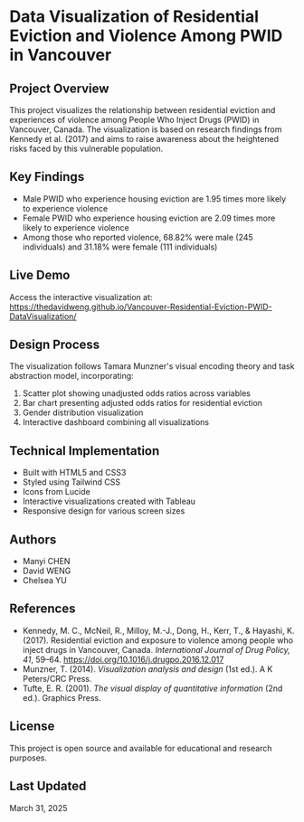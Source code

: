 # Data Visualization of Residential Eviction and Violence Among PWID in Vancouver

## Project Overview
This project visualizes the relationship between residential eviction and experiences of violence among People Who Inject Drugs (PWID) in Vancouver, Canada. The visualization is based on research findings from Kennedy et al. (2017) and aims to raise awareness about the heightened risks faced by this vulnerable population.

## Key Findings
- Male PWID who experience housing eviction are 1.95 times more likely to experience violence
- Female PWID who experience housing eviction are 2.09 times more likely to experience violence
- Among those who reported violence, 68.82% were male (245 individuals) and 31.18% were female (111 individuals)

## Live Demo
Access the interactive visualization at: https://thedavidweng.github.io/Vancouver-Residential-Eviction-PWID-DataVisualization/

## Design Process
The visualization follows Tamara Munzner's visual encoding theory and task abstraction model, incorporating:
1. Scatter plot showing unadjusted odds ratios across variables
2. Bar chart presenting adjusted odds ratios for residential eviction
3. Gender distribution visualization
4. Interactive dashboard combining all visualizations

## Technical Implementation
- Built with HTML5 and CSS3
- Styled using Tailwind CSS
- Icons from Lucide
- Interactive visualizations created with Tableau
- Responsive design for various screen sizes

## Authors
- Manyi CHEN
- David WENG
- Chelsea YU

## References
- Kennedy, M. C., McNeil, R., Milloy, M.-J., Dong, H., Kerr, T., & Hayashi, K. (2017). Residential eviction and exposure to violence among people who inject drugs in Vancouver, Canada. *International Journal of Drug Policy, 41*, 59–64. https://doi.org/10.1016/j.drugpo.2016.12.017
- Munzner, T. (2014). *Visualization analysis and design* (1st ed.). A K Peters/CRC Press.
- Tufte, E. R. (2001). *The visual display of quantitative information* (2nd ed.). Graphics Press.

## License
This project is open source and available for educational and research purposes.

## Last Updated
March 31, 2025
